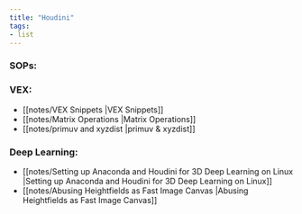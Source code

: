 ```yaml
---
title: "Houdini"
tags:
- list
---
```

### SOPs:

### VEX:
- [[notes/VEX Snippets |VEX Snippets]]
- [[notes/Matrix Operations |Matrix Operations]]
- [[notes/primuv and xyzdist |primuv & xyzdist]]

### Deep Learning:
- [[notes/Setting up Anaconda and Houdini for 3D Deep Learning on Linux |Setting up Anaconda and Houdini for 3D Deep Learning on Linux]]
- [[notes/Abusing Heightfields as Fast Image Canvas |Abusing Heightfields as Fast Image Canvas]]
